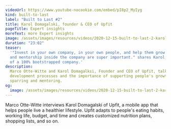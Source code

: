 ```yaml
---
videoUrl: https://www.youtube-nocookie.com/embed/pI8p2_MyIyg
kind: built-to-last
label: "Built to Last #2"
title: Karol Domagalski, founder & CEO of Upfit
pageTitle: Expert insights
moreText: more Expert insights
image: /assets/images/resources/videos/2020-12-15-built-to-last-2-karol-domagalski/karol.jpg
duration: "23:02"
teaser:
  '"Invest in your own company, in your own people, and help them grow. Sparring
  and mentorship inside the company are super important." shares Karol, founder
  of a 100% bootstrapped company.'
description:
  Marco Otte-Witte and Karol Domagalksi, Founder and CEO of Upfit, talk about
  development processes and the importance of supporting people's growth by
  sparring and mentoring.
og:
  image: /assets/images/resources/videos/2020-12-15-built-to-last-2-karol-domagalski/og-image.png
---
```


Marco Otte-Witte interviews Karol Domagalski of Upfit, a mobile app that helps
people live a healthier lifestyle. Upfit adapts to people's eating habits,
working life, budget, and time and creates customized nutrition plans, shopping
lists, and so on.

